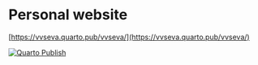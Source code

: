 # Personal website

[https://vvseva.quarto.pub/vvseva/](https://vvseva.quarto.pub/vvseva/)

[![Quarto Publish](https://github.com/vvseva/quarto-blog/actions/workflows/publish.yml/badge.svg)](https://github.com/vvseva/quarto-blog/actions/workflows/publish.yml)
